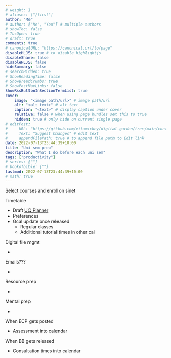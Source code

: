 ```yaml
---
# weight: 1
# aliases: ["/first"]
author: "Me"
# author: ["Me", "You"] # multiple authors
# showToc: false
# TocOpen: true
# draft: true
comments: true
# canonicalURL: "https://canonical.url/to/page"
disableHLJS: true # to disable highlightjs
disableShare: false
disableHLJS: false
hideSummary: false
# searchHidden: true
# ShowReadingTime: false
# ShowBreadCrumbs: true
# ShowPostNavLinks: false
ShowRssButtonInSectionTermList: true
cover:
    image: "<image path/url>" # image path/url
    alt: "<alt text>" # alt text
    caption: "<text>" # display caption under cover
    relative: false # when using page bundles set this to true
    hidden: true # only hide on current single page
# editPost:
#     URL: "https://github.com/vitamickey/digital-garden/tree/main/content"
#     Text: "Suggest Changes" # edit text
#     appendFilePath: true # to append file path to Edit link
date: 2022-07-13T23:44:39+10:00
title: "Uni sem prep"
description: "What I do before each uni sem"
tags: ["productivity"]
# series: [""]
# bookofbible: [""]
lastmod: 2022-07-13T23:44:39+10:00
# math: true
---
```


Select courses and enrol on sinet

Timetable

- Draft [UQ Planner](https://www.uqplanner.app/)
- Preferences
- Gcal update once released
    - Regular classes
    - Additional tutorial times in other cal

Digital file mgmt

- 

Emails???

- 

Resource prep

- 

Mental prep

- 


When ECP gets posted

- Assessment into calendar

When BB gets released

- Consultation times into calendar